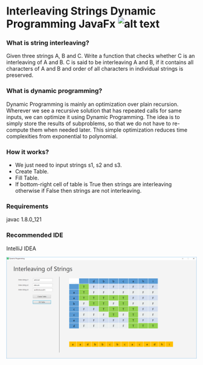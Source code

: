 # Interleaving Strings Dynamic Programming JavaFx ![alt text](https://img.shields.io/badge/license-MIT-green)

### What is string interleaving?
Given three strings A, B and C. Write a function that checks whether C is an interleaving of A and B. C is said to be interleaving A and B, if it contains all characters of A and B and order of all characters in individual strings is preserved.

### What is dynamic programming?
Dynamic Programming is mainly an optimization over plain recursion. Wherever we see a recursive solution that has repeated calls for same inputs, we can optimize it using Dynamic Programming. The idea is to simply store the results of subproblems, so that we do not have to re-compute them when needed later. This simple optimization reduces time complexities from exponential to polynomial.

### How it works?
- We just need to input strings s1, s2 and s3.
- Create Table.
- Fill Table.
- If bottom-right cell of table is True then strings are interleaving otherwise if False then strings are not interleaving.

### Requirements
javac 1.8.0_121

### Recommended IDE
IntelliJ IDEA

![alt text](https://github.com/zeeshanahmad10809/Interleaving-Strings-Dynamic-Programming-JavaFx-/blob/master/.interleaving_strings.png)
